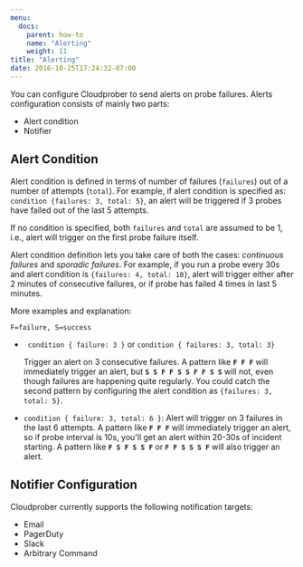 ```yaml
---
menu:
  docs:
    parent: how-to
    name: "Alerting"
    weight: 11
title: "Alerting"
date: 2016-10-25T17:24:32-07:00
---
```


You can configure Cloudprober to send alerts on probe failures. Alerts
configuration consists of mainly two parts:

- Alert condition
- Notifier

## Alert Condition

Alert condition is defined in terms of number of failures (`failures`) out of a
number of attempts (`total`). For example, if alert condition is specified as:
`condition {failures: 3, total: 5}`, an alert will be triggered if 3 probes have
failed out of the last 5 attempts.

If no condition is specified, both `failures` and `total` are assumed to be 1,
i.e., alert will trigger on the first probe failure itself.

Alert condition definition lets you take care of both the cases: _continuous
failures_ and _sporadic failures_. For example, if you run a probe every 30s and
alert condition is `{failures: 4, total: 10}`, alert will trigger either after 2
minutes of consecutive failures, or if probe has failed 4 times in last 5
minutes.

More examples and explanation:

`F=failure, S=success`

- ` condition { failure: 3 }` or `condition { failures: 3, total: 3} `

  Trigger an alert on 3 consecutive failures. A pattern like **`F F F`** will
  immediately trigger an alert, but **`S S F F S S F F S S`** will not, even
  though failures are happening quite regularly. You could catch the second
  pattern by configuring the alert condition as `{failures: 3, total: 5}`.

- `condition { failure: 3, total: 6 }`: Alert will trigger on 3 failures in the
  last 6 attempts. A pattern like **`F F F`** will immediately trigger an alert,
  so if probe interval is 10s, you'll get an alert within 20-30s of incident
  starting. A pattern like **`F S F S S F`** or **`F F S S S F`** will also
  trigger an alert.

## Notifier Configuration

Cloudprober currently supports the following notification targets:

- Email
- PagerDuty
- Slack
- Arbitrary Command
